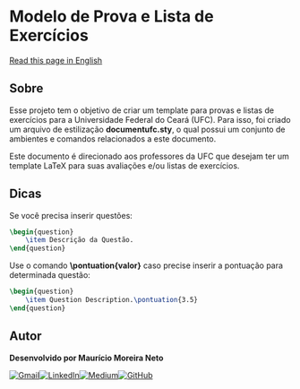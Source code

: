 # **Modelo de Prova e Lista de Exercícios**

[Read this page in English](README-en.md)
## **Sobre**

Esse projeto tem o objetivo de criar um template para provas e listas de exercícios para a Universidade Federal do Ceará (UFC). Para isso, foi criado um arquivo de estilização **documentufc.sty**, o qual possui um conjunto de ambientes e comandos relacionados a este documento.

Este documento é direcionado aos professores da UFC que desejam ter um template LaTeX para suas avaliações e/ou listas de exercícios.

## **Dicas**

Se você precisa inserir questões:
```tex
\begin{question}
    \item Descrição da Questão.
\end{question}
```


Use o comando **\pontuation{valor}** caso precise inserir a pontuação para determinada questão:
```tex
\begin{question}
    \item Question Description.\pontuation{3.5}
\end{question}
```

## **Autor**
<b>Desenvolvido por Maurício Moreira Neto</b>

[![Gmail](https://img.shields.io/badge/Gmail-D14836?style=for-the-badge&logo=gmail&logoColor=white)](mailto:maumneto@gmail.com)[![LinkedIn](https://img.shields.io/badge/LinkedIn-0077B5?style=for-the-badge&logo=linkedin&logoColor=white)](https://www.linkedin.com/in/maumneto/)[![Medium](https://img.shields.io/badge/Medium-12100E?style=for-the-badge&logo=medium&logoColor=white)](https://medium.com/@maumneto)[![GitHub](https://img.shields.io/badge/GitHub-100000?style=for-the-badge&logo=github&logoColor=white)](https://github.com/maumneto)